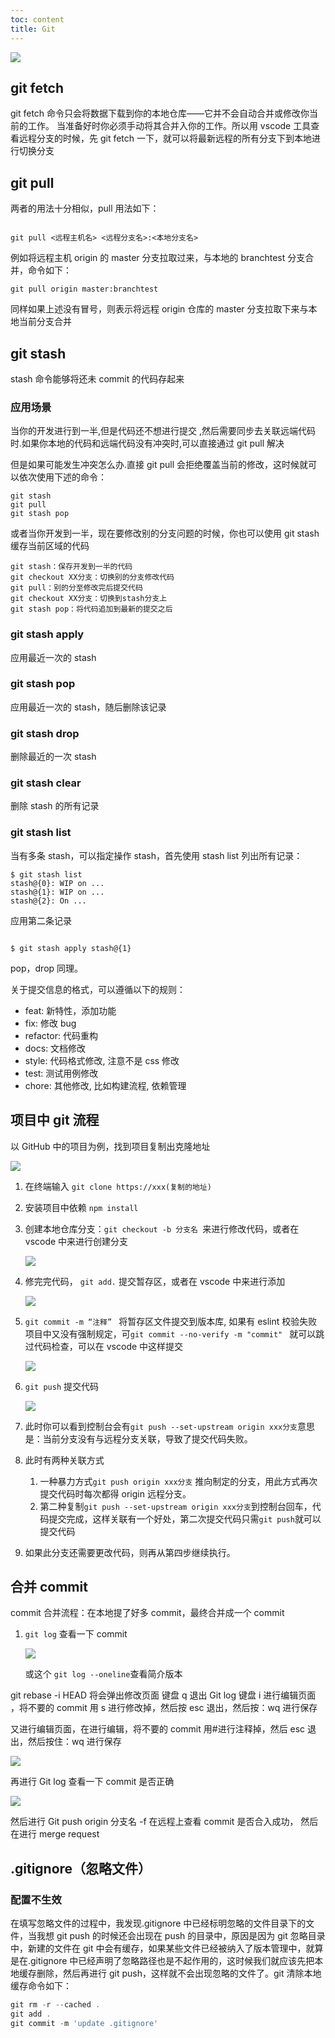 ```yaml
---
toc: content
title: Git
---
```


![](/images/git/image.png)

## git fetch

git fetch 命令只会将数据下载到你的本地仓库——它并不会自动合并或修改你当前的工作。 当准备好时你必须手动将其合并入你的工作。所以用 vscode 工具查看远程分支的时候，先 git fetch 一下，就可以将最新远程的所有分支下到本地进行切换分支

## git pull

两者的用法十分相似，pull 用法如下：

```

git pull <远程主机名> <远程分支名>:<本地分支名>
```

例如将远程主机 origin 的 master 分支拉取过来，与本地的 branchtest 分支合并，命令如下：

```
git pull origin master:branchtest
```

同样如果上述没有冒号，则表示将远程 origin 仓库的 master 分支拉取下来与本地当前分支合并

## git stash

stash 命令能够将还未 commit 的代码存起来

### 应用场景

当你的开发进行到一半,但是代码还不想进行提交 ,然后需要同步去关联远端代码时.如果你本地的代码和远端代码没有冲突时,可以直接通过 git pull 解决

但是如果可能发生冲突怎么办.直接 git pull 会拒绝覆盖当前的修改，这时候就可以依次使用下述的命令：

```
git stash
git pull
git stash pop
```

或者当你开发到一半，现在要修改别的分支问题的时候，你也可以使用 git stash 缓存当前区域的代码

```
git stash：保存开发到一半的代码
git checkout XX分支：切换别的分支修改代码
git pull：别的分至修改完后提交代码
git checkout XX分支：切换到stash分支上
git stash pop：将代码追加到最新的提交之后

```

### git stash apply

应用最近一次的 stash

### git stash pop

应用最近一次的 stash，随后删除该记录

### git stash drop

删除最近的一次 stash

### git stash clear

删除 stash 的所有记录

### git stash list

当有多条 stash，可以指定操作 stash，首先使用 stash list 列出所有记录：

```
$ git stash list
stash@{0}: WIP on ...
stash@{1}: WIP on ...
stash@{2}: On ...
```

应用第二条记录

```

$ git stash apply stash@{1}
```

pop，drop 同理。

关于提交信息的格式，可以遵循以下的规则：

- feat: 新特性，添加功能
- fix: 修改 bug
- refactor: 代码重构
- docs: 文档修改
- style: 代码格式修改, 注意不是 css 修改
- test: 测试用例修改
- chore: 其他修改, 比如构建流程, 依赖管理

## 项目中 git 流程

以 GitHub 中的项目为例，找到项目复制出克隆地址

![](/images/git/image18.jpg)

1. 在终端输入 `git clone https://xxx(复制的地址)`

2. 安装项目中依赖 `npm install`

3. 创建本地仓库分支：`git checkout -b 分支名 `来进行修改代码，或者在 vscode 中来进行创建分支

   ![](/images/git/image20.jpg)

4. 修完完代码， `git add.` 提交暂存区，或者在 vscode 中来进行添加

   ![](/images/git/image21.jpg)

5. `git commit -m “注释” ` 将暂存区文件提交到版本库, 如果有 eslint 校验失败项目中又没有强制规定，可`git commit --no-verify -m "commit" ` 就可以跳过代码检查，可以在 vscode 中这样提交

   ![](/images/git/image22.jpg)

6. `git push` 提交代码

   ![](/images/git/image19.jpg)

7. 此时你可以看到控制台会有`git push --set-upstream origin xxx分支`意思是：当前分支没有与远程分支关联，导致了提交代码失败。
8. 此时有两种关联方式
   1. 一种暴力方式`git push origin xxx分支` 推向制定的分支，用此方式再次提交代码时每次都得 origin 远程分支。
   2. 第二种复制`git push --set-upstream origin xxx分支`到控制台回车，代码提交完成，这样关联有一个好处，第二次提交代码只需`git push`就可以提交代码
9. 如果此分支还需要更改代码，则再从第四步继续执行。

## 合并 commit

commit 合并流程：在本地提了好多 commit，最终合并成一个 commit

1. `git log` 查看一下 commit

   ![](/images/git/image23.jpg)

   或这个 `git log --oneline`查看简介版本

git rebase -i HEAD
将会弹出修改页面
键盘 q 退出 Git log
键盘 i 进行编辑页面 ，将不要的 commit 用 s 进行修改掉，然后按 esc 退出，然后按：wq 进行保存

又进行编辑页面，在进行编辑，将不要的 commit 用#进行注释掉，然后 esc 退出，然后按住：wq 进行保存

![](/images/git/image23.jpg)

再进行 Git log 查看一下 commit 是否正确

![](/images/git/image23.jpg)

然后进行 Git push origin 分支名 -f
在远程上查看 commit 是否合入成功，
然后在进行 merge request

## .gitignore（忽略文件）

### 配置不生效

在填写忽略文件的过程中，我发现.gitignore 中已经标明忽略的文件目录下的文件，当我想 git push 的时候还会出现在 push 的目录中，原因是因为 git 忽略目录中，新建的文件在 git 中会有缓存，如果某些文件已经被纳入了版本管理中，就算是在.gitignore 中已经声明了忽略路径也是不起作用的，这时候我们就应该先把本地缓存删除，然后再进行 git push，这样就不会出现忽略的文件了。git 清除本地缓存命令如下：

```js
git rm -r --cached .
git add .
git commit -m 'update .gitignore'
```
